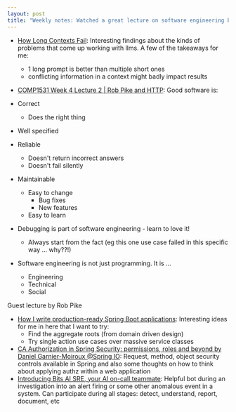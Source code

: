 ```yaml
---
layout: post
title: "Weekly notes: Watched a great lecture on software engineering by Rob pike"
---
```


* [How Long Contexts Fail](https://www.dbreunig.com/2025/06/22/how-contexts-fail-and-how-to-fix-them.html): Interesting findings about the kinds of problems that come up working with llms. A few of the takeaways for me:
  * 1 long prompt is better than multiple short ones
  * conflicting information in a context might badly impact results
* [COMP1531 Week 4 Lecture 2 | Rob Pike and HTTP](https://www.youtube.com/watch?v=SlasmhEcXDo): Good software is:

* Correct
  * Does the right thing
* Well specified
* Reliable
  * Doesn't return incorrect answers
  * Doesn't fail silently
* Maintainable
  * Easy to change
    * Bug fixes
    * New features
  * Easy to learn
* Debugging is part of software engineering - learn to love it!
  * Always start from the fact (eg this one use case failed in this specific way ... why??!)
* Software engineering is not just programming. It is …
  * Engineering
  * Technical
  * Social

Guest lecture by Rob Pike

* [How I write production-ready Spring Boot applications](https://www.wimdeblauwe.com/blog/2025/06/24/how-i-write-production-ready-spring-boot-applications/): Interesting ideas for me in here that I want to try:
  * Find the aggregate roots (from domain driven design)
  * Try single action use cases over massive service classes
* [CA Authorization in Spring Security: permissions, roles and beyond by Daniel Garnier-Moiroux @Spring IO](https://www.youtube.com/watch?v=-x8-s3QnhMQ): Request, method, object security controls available in Spring and also some thoughts on how to think about applying authz within a web application
* [Introducing Bits AI SRE, your AI on-call teammate](https://www.datadoghq.com/blog/bits-ai-sre/): Helpful bot during an investigation into an alert firing or some other anomalous event in a system. Can participate during all stages: detect, understand, report, document, etc 
